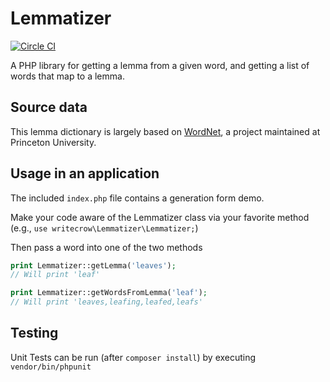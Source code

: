 # Lemmatizer

[![Circle CI](https://circleci.com/gh/writecrow/lemmatizer.svg?style=shield)](https://circleci.com/gh/writecrow/lemmatizer)

A PHP library for getting a lemma from a given word, and getting a list of words
that map to a lemma.

## Source data
This lemma dictionary is largely based on [WordNet](https://wordnet.princeton.edu/), a project maintained at Princeton University.

## Usage in an application
The included `index.php` file contains a generation form demo.

Make your code aware of the Lemmatizer class via your favorite method
(e.g., `use writecrow\Lemmatizer\Lemmatizer;`)

Then pass a word into one of the two methods
```php
print Lemmatizer::getLemma('leaves');
// Will print 'leaf'

print Lemmatizer::getWordsFromLemma('leaf');
// Will print 'leaves,leafing,leafed,leafs'
```

## Testing
Unit Tests can be run (after ```composer install```) by executing ```vendor/bin/phpunit```
